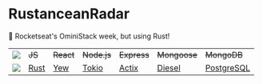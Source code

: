 # RustanceanRadar

🦀 Rocketseat's OminiStack week, but using Rust!

<table>
  <tr>
    <td><img src="https://user-images.githubusercontent.com/183722/72535688-b9e00d00-3857-11ea-9404-bc6f54f0f8ba.jpg"></td>
    <td><s>JS</s></td>
    <td><s>React</s></td>
    <td><s>Node.js</s></td>
    <td><s>Express</s></td>
    <td><s>Mongoose</s></td>
    <td><s>MongoDB</s></td>
  </tr>
  <tr>
    <td><img src="https://user-images.githubusercontent.com/183722/72535687-b9e00d00-3857-11ea-9e45-15dd3a0bd7fe.jpg"></td>
    <td><a href="https://www.rust-lang.org/" target="_blank">Rust</a></td>
    <td><a href="https://yew.rs/" target="_blank">Yew</a></td>
    <td><a href="https://tokio.rs/" target="_blank">Tokio</a></td>
    <td><a href="https://actix.rs/" target="_blank">Actix</a></td>
    <td><a href="http://diesel.rs/" target="_blank">Diesel</a></td>
    <td><a href="https://www.postgresql.org/" target="_blank">PostgreSQL</a></td>
  </tr>
</table>
